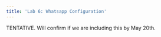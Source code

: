 ```yaml
---
title: 'Lab 6: Whatsapp Configuration'
---
```


TENTATIVE. Will confirm if we are including this by May 20th. 

